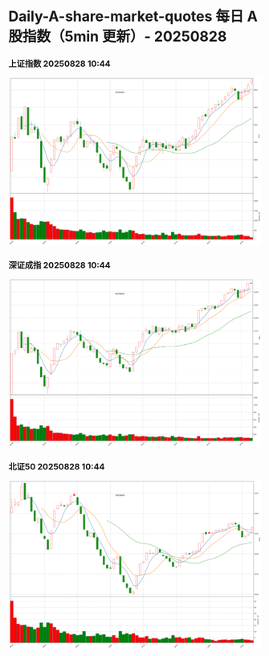 
# Daily-A-share-market-quotes 每日 A 股指数（5min 更新）- 20250828

### 上证指数 20250828 10:44
![](./fig/2025/8/20250828-sh000001.png)

### 深证成指 20250828 10:44
![](./fig/2025/8/20250828-sz399001.png)

### 北证50 20250828 10:44
![](./fig/2025/8/20250828-bj899050.png)
